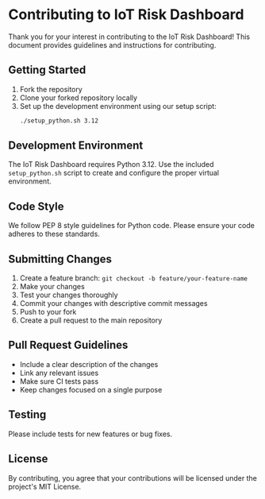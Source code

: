 # Contributing to IoT Risk Dashboard

Thank you for your interest in contributing to the IoT Risk Dashboard! This document provides guidelines and instructions for contributing.

## Getting Started

1. Fork the repository
2. Clone your forked repository locally
3. Set up the development environment using our setup script:
   ```bash
   ./setup_python.sh 3.12
   ```

## Development Environment

The IoT Risk Dashboard requires Python 3.12. Use the included `setup_python.sh` script to create and configure the proper virtual environment.

## Code Style

We follow PEP 8 style guidelines for Python code. Please ensure your code adheres to these standards.

## Submitting Changes

1. Create a feature branch: `git checkout -b feature/your-feature-name`
2. Make your changes
3. Test your changes thoroughly
4. Commit your changes with descriptive commit messages
5. Push to your fork
6. Create a pull request to the main repository

## Pull Request Guidelines

- Include a clear description of the changes
- Link any relevant issues
- Make sure CI tests pass
- Keep changes focused on a single purpose

## Testing

Please include tests for new features or bug fixes.

## License

By contributing, you agree that your contributions will be licensed under the project's MIT License.
